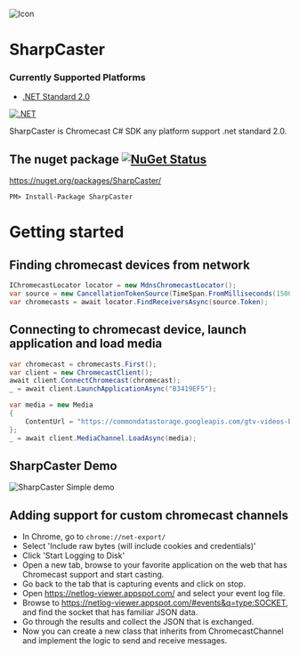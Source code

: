 ![Icon](https://raw.githubusercontent.com/Tapanila/SharpCaster/master/Assets/sharpcaster-logo-64x64.png)
# SharpCaster

### Currently Supported Platforms
* [.NET Standard 2.0](https://docs.microsoft.com/en-us/dotnet/standard/net-standard?tabs=net-standard-2-0)

[![.NET](https://github.com/Tapanila/SharpCaster/actions/workflows/dotnet.yml/badge.svg)](https://github.com/Tapanila/SharpCaster/actions/workflows/dotnet.yml)

SharpCaster is Chromecast C# SDK any platform support .net standard 2.0.

## The nuget package  [![NuGet Status](http://img.shields.io/nuget/v/SharpCaster.svg?style=flat)](https://www.nuget.org/packages/SharpCaster/)

https://nuget.org/packages/SharpCaster/

    PM> Install-Package SharpCaster

# Getting started

## Finding chromecast devices from network
```cs
IChromecastLocator locator = new MdnsChromecastLocator();
var source = new CancellationTokenSource(TimeSpan.FromMilliseconds(1500));
var chromecasts = await locator.FindReceiversAsync(source.Token);
```
## Connecting to chromecast device, launch application and load media
```cs
var chromecast = chromecasts.First();
var client = new ChromecastClient();
await client.ConnectChromecast(chromecast);
_ = await client.LaunchApplicationAsync("B3419EF5");

var media = new Media
{
	ContentUrl = "https://commondatastorage.googleapis.com/gtv-videos-bucket/CastVideos/mp4/DesigningForGoogleCast.mp4"
};
_ = await client.MediaChannel.LoadAsync(media);
```    

## SharpCaster Demo

![SharpCaster Simple demo](https://raw.githubusercontent.com/tapanila/SharpCaster/master/Assets/SharpCaster.Simple.Demo.gif)

## Adding support for custom chromecast channels

 * In Chrome, go to `chrome://net-export/`
 * Select 'Include raw bytes (will include cookies and credentials)'
 * Click 'Start Logging to Disk'
 * Open a new tab, browse to your favorite application on the web that has Chromecast support and start casting.
 * Go back to the tab that is capturing events and click on stop.
 * Open https://netlog-viewer.appspot.com/ and select your event log file.
 * Browse to https://netlog-viewer.appspot.com/#events&q=type:SOCKET, and find the socket that has familiar JSON data.
 * Go through the results and collect the JSON that is exchanged.
 * Now you can create a new class that inherits from ChromecastChannel and implement the logic to send and receive messages.
